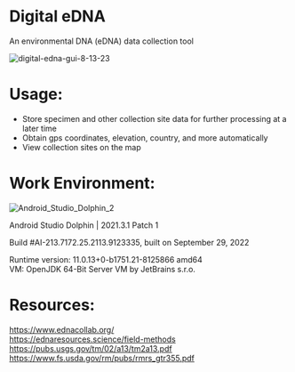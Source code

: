 # Digital eDNA    
An environmental DNA (eDNA) data collection tool  

![digital-edna-gui-8-13-23](https://github.com/kn0w0n3/Digital-eDNA/assets/22214754/ec398978-3499-4fce-8105-7f9ab9611ca0)  

# **Usage:**    
* Store specimen and other collection site data for further processing at a later time  
* Obtain gps coordinates, elevation, country, and more automatically  
* View collection sites on the map

# **Work Environment:**  
![Android_Studio_Dolphin_2](https://user-images.githubusercontent.com/22214754/210298276-6b4b3644-a6de-4faf-be2e-ef5b350f0640.png) 

Android Studio Dolphin | 2021.3.1 Patch 1  

Build #AI-213.7172.25.2113.9123335, built on September 29, 2022  

Runtime version: 11.0.13+0-b1751.21-8125866 amd64  
VM: OpenJDK 64-Bit Server VM by JetBrains s.r.o.  

# **Resources:**  
https://www.ednacollab.org/  
https://ednaresources.science/field-methods  
https://pubs.usgs.gov/tm/02/a13/tm2a13.pdf   
https://www.fs.usda.gov/rm/pubs/rmrs_gtr355.pdf    
